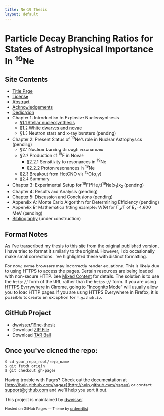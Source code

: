 ```yaml
---
title: Ne-19 Thesis
layout: default
---
```


Particle Decay Branching Ratios for States of Astrophysical Importance in <sup>19</sup>Ne
=========================================================================================

Site Contents
-------------

* [Title Page]({{site.baseurl}}/title-page/)
* [License]({{site.baseurl}}/license/)
* [Abstract]({{site.baseurl}}/abstract/)
* [Acknowledgements]({{site.baseurl}}/acknowledgements/)
* [Dedication]({{site.baseurl}}/dedication/)
* Chapter 1: Introduction to Explosive Nucleosynthesis
    + [§1.1 Stellar nucleosynthesis]({{site.baseurl}}/1.1/)
    + [§1.2 White dwarves and novae]({{site.baseurl}}/1.2/)
    + §1.3 Neutron stars and x-ray bursters (pending)
* Chapter 2: Present Status of <sup>19</sup>Ne's role in Nuclear Astrophysics
  (pending)
    + §2.1 Nuclear burning through resonances
    + §2.2 Production of <sup>19</sup>F in Novae
        + §2.2.1 Sensitivity to resonances in <sup>19</sup>Ne
        + §2.2.2 Proton resonances in <sup>19</sup>Ne
    + §2.3 Breakout from HotCNO via 
      <span class="nowrap"><sup>15</sup>O(α,γ)</span>
    + §2.4 Summary
* Chapter 3: Experimental Setup for 
  <span class="nowrap"><sup>19</sup>F(³He,t)<sup>19</sup>Ne(x<sub>1</sub>)x<sub>2</sub></span>
  (pending)
* Chapter 4: Results and Analysis (pending)
* Chapter 5: Discussion and Conclusions (pending)
* Appendix A: Monte Carlo Algorithm for Determining Efficiency (pending)
* Appendix B: Mathematica fitting example: W(θ) for Γ<sub>α</sub>/Γ of
  E<sub>x</sub>=4.600 MeV (pending)
* [Bibliography]({{site.baseurl}}/bibliography/) (under construction)

Format Notes
------------
As I've transcribed my thesis to this site from the original published
version, I have tried to format it similarly to the original. However, I do
occasionally make small corrections. I've highlighted these with
<span class="correction">distinct formatting</span>.

For now, some browsers may incorrectly render equations. This is likely due
to using HTTPS to access the pages. Certain resources are being loaded with
non-secure HTTP. See [Mixed
Content](https://developer.mozilla.org/en-US/docs/Security/MixedContent)
for details. The solution is to use the `http://` form of the URL rather
than the `https://` form. If you are using [HTTPS
Everywhere](https://www.eff.org/https-everywhere) in Chrome, going to
"Incognito Mode" will usually allow you to load HTTP pages. If you
are using HTTPS Everywhere in Firefox, it is possible to create an exception
for `*.github.io`.

GitHub Project
--------------

* [dwvisser/19ne-thesis](https://github.com/dwvisser/19ne-thesis)
* Download [ZIP File](https://github.com/dwvisser/19ne-thesis/zipball/master)
* Download [TAR Ball](https://github.com/dwvisser/19ne-thesis/tarball/master)

Once you've cloned the repo:
----------------------------

    $ cd your_repo_root/repo_name
    $ git fetch origin
    $ git checkout gh-pages

Having trouble with Pages? Check out the documentation at 
[http://help.github.com/pages](http://help.github.com/pages) or contact 
[support@github.com](mailto:support@github.com) and we’ll help you sort it
out.

This project is maintained by [dwvisser](https://github.com/dwvisser).

<p><small>Hosted on GitHub Pages &mdash; Theme by 
  <a href="https://github.com/orderedlist">orderedlist</a></small></p>
